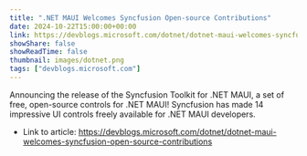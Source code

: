 ```yaml
---
title: ".NET MAUI Welcomes Syncfusion Open-source Contributions"
date: 2024-10-22T15:00:00+00:00
link: https://devblogs.microsoft.com/dotnet/dotnet-maui-welcomes-syncfusion-open-source-contributions
showShare: false
showReadTime: false
thumbnail: images/dotnet.png
tags: ["devblogs.microsoft.com"]
---
```

Announcing the release of the Syncfusion Toolkit for .NET MAUI, a set of free, open-source controls for .NET MAUI! Syncfusion has made 14 impressive UI controls freely available for .NET MAUI developers.

- Link to article: https://devblogs.microsoft.com/dotnet/dotnet-maui-welcomes-syncfusion-open-source-contributions